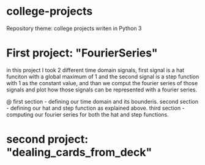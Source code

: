 # college-projects
Repository theme: college projects writen in Python 3


# First project: "FourierSeries"
in this project I took 2 different time domain signals, first signal is a hat funciton with a global maximum of 1 
and the second signal is a step function with 1 as the constant value, and than we comput the fourier series of those signals
and plot how those signals can be represented with a fourier series.

@ first section - defining our time domain and its bounderis.
second section - defining our hat and step function as explained above.
third section - computing our fourier series for both the hat and step functions.


# second project: "dealing_cards_from_deck"
